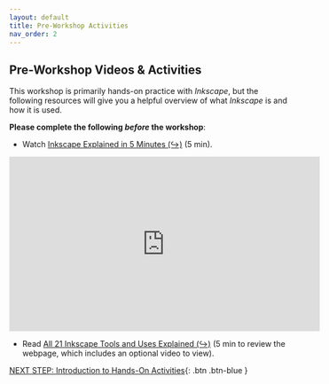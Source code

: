 ```yaml
---
layout: default
title: Pre-Workshop Activities
nav_order: 2
---
```

## Pre-Workshop Videos & Activities
This workshop is primarily hands-on practice with _Inkscape_, but the following resources will give you a helpful overview of what _Inkscape_ is and how it is used.

**Please complete the following _before_ the workshop**:

- Watch [Inkscape Explained in 5 Minutes (↪)](https://www.youtube.com/watch?v=8N-k0DRRuRY) (5 min).<br>

<iframe width="560" height="315" src="https://www.youtube.com/embed/pa6a7oz7vEE" title="YouTube video player" frameborder="0" allow="accelerometer; autoplay; clipboard-write; encrypted-media; gyroscope; picture-in-picture" allowfullscreen></iframe>

- Read [All 21 Inkscape Tools and Uses Explained (↪)](https://logosbynick.com/inkscape-tools-and-uses/) (5 min to review the webpage, which includes an optional video to view).


[NEXT STEP: Introduction to Hands-On Activities](activities-intro.html){: .btn .btn-blue }
